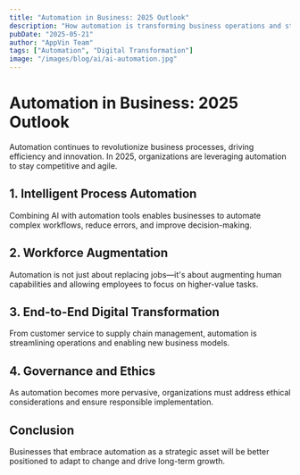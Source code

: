 ```yaml
---
title: "Automation in Business: 2025 Outlook"
description: "How automation is transforming business operations and strategy in 2025."
pubDate: "2025-05-21"
author: "AppVin Team"
tags: ["Automation", "Digital Transformation"]
image: "/images/blog/ai/ai-automation.jpg"
---
```


# Automation in Business: 2025 Outlook

Automation continues to revolutionize business processes, driving efficiency and innovation. In 2025, organizations are leveraging automation to stay competitive and agile.

## 1. Intelligent Process Automation
Combining AI with automation tools enables businesses to automate complex workflows, reduce errors, and improve decision-making.

## 2. Workforce Augmentation
Automation is not just about replacing jobs—it's about augmenting human capabilities and allowing employees to focus on higher-value tasks.

## 3. End-to-End Digital Transformation
From customer service to supply chain management, automation is streamlining operations and enabling new business models.

## 4. Governance and Ethics
As automation becomes more pervasive, organizations must address ethical considerations and ensure responsible implementation.

## Conclusion
Businesses that embrace automation as a strategic asset will be better positioned to adapt to change and drive long-term growth.
